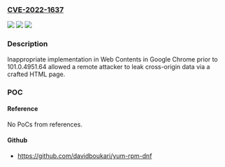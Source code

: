 ### [CVE-2022-1637](https://cve.mitre.org/cgi-bin/cvename.cgi?name=CVE-2022-1637)
![](https://img.shields.io/static/v1?label=Product&message=Chrome&color=blue)
![](https://img.shields.io/static/v1?label=Version&message=%3C%20101.0.4951.64%20&color=brighgreen)
![](https://img.shields.io/static/v1?label=Vulnerability&message=Inappropriate%20implementation&color=brighgreen)

### Description

Inappropriate implementation in Web Contents in Google Chrome prior to 101.0.4951.64 allowed a remote attacker to leak cross-origin data via a crafted HTML page.

### POC

#### Reference
No PoCs from references.

#### Github
- https://github.com/davidboukari/yum-rpm-dnf

